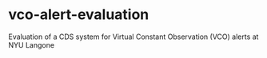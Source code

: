 # vco-alert-evaluation
Evaluation of a CDS system for Virtual Constant Observation (VCO) alerts at NYU Langone
